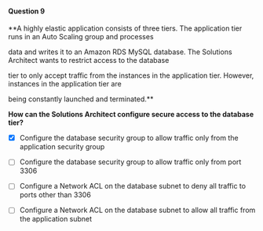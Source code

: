 #### Question  9


**A highly elastic application consists of three tiers. The application tier runs in an Auto Scaling group and processes

data and writes it to an Amazon RDS MySQL database. The Solutions Architect wants to restrict access to the database

tier to only accept traffic from the instances in the application tier. However, instances in the application tier are

being constantly launched and terminated.**


**How can the Solutions Architect configure secure access to the database tier?**


- [x] Configure the database security group to allow traffic only from the application security group


- [ ] Configure the database security group to allow traffic only from port 3306


- [ ] Configure a Network ACL on the database subnet to deny all traffic to ports other than 3306


- [ ] Configure a Network ACL on the database subnet to allow all traffic from the application subnet

